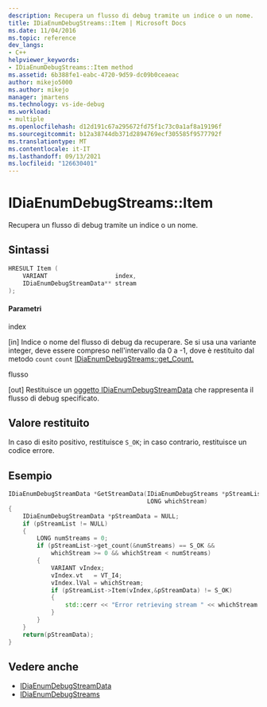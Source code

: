 ```yaml
---
description: Recupera un flusso di debug tramite un indice o un nome.
title: IDiaEnumDebugStreams::Item | Microsoft Docs
ms.date: 11/04/2016
ms.topic: reference
dev_langs:
- C++
helpviewer_keywords:
- IDiaEnumDebugStreams::Item method
ms.assetid: 6b388fe1-eabc-4720-9d59-dc09b0ceaeac
author: mikejo5000
ms.author: mikejo
manager: jmartens
ms.technology: vs-ide-debug
ms.workload:
- multiple
ms.openlocfilehash: d12d191c67a295672fd75f1c73c0a1af8a19196f
ms.sourcegitcommit: b12a38744db371d2894769ecf305585f9577792f
ms.translationtype: MT
ms.contentlocale: it-IT
ms.lasthandoff: 09/13/2021
ms.locfileid: "126630401"
---
```

# <a name="idiaenumdebugstreamsitem"></a>IDiaEnumDebugStreams::Item
Recupera un flusso di debug tramite un indice o un nome.

## <a name="syntax"></a>Sintassi

```C++
HRESULT Item (
    VARIANT                   index,
    IDiaEnumDebugStreamData** stream
);
```

#### <a name="parameters"></a>Parametri
index

[in] Indice o nome del flusso di debug da recuperare. Se si usa una variante integer, deve essere compreso nell'intervallo da 0 a -1, dove è restituito dal metodo `count` `count` [IDiaEnumDebugStreams::get_Count.](../../debugger/debug-interface-access/idiaenumdebugstreams-get-count.md)

flusso

[out] Restituisce un [oggetto IDiaEnumDebugStreamData](../../debugger/debug-interface-access/idiaenumdebugstreamdata.md) che rappresenta il flusso di debug specificato.

## <a name="return-value"></a>Valore restituito
In caso di esito positivo, restituisce `S_OK`; in caso contrario, restituisce un codice errore.

## <a name="example"></a>Esempio

```C++
IDiaEnumDebugStreamData *GetStreamData(IDiaEnumDebugStreams *pStreamList,
                                       LONG whichStream)
{
    IDiaEnumDebugStreamData *pStreamData = NULL;
    if (pStreamList != NULL)
    {
        LONG numStreams = 0;
        if (pStreamList->get_count(&numStreams) == S_OK &&
            whichStream >= 0 && whichStream < numStreams)
        {
            VARIANT vIndex;
            vIndex.vt   = VT_I4;
            vIndex.lVal = whichStream;
            if (pStreamList->Item(vIndex,&pStreamData) != S_OK)
            {
                std::cerr << "Error retrieving stream " << whichStream << std::endl;
            }
        }
    }
    return(pStreamData);
}
```

## <a name="see-also"></a>Vedere anche
- [IDiaEnumDebugStreamData](../../debugger/debug-interface-access/idiaenumdebugstreamdata.md)
- [IDiaEnumDebugStreams](../../debugger/debug-interface-access/idiaenumdebugstreams.md)
